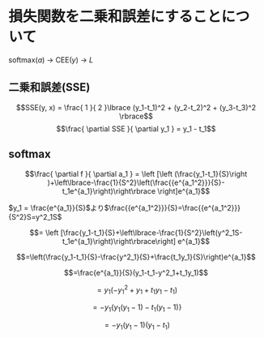 # 損失関数を二乗和誤差にすることについて
softmax($a$) $\longrightarrow$ CEE($y$) $\longrightarrow$ $L$
## 二乗和誤差(SSE)
$$SSE(y, x) = \frac{ 1 }{ 2 }\lbrace (y_1-t_1)^2 + (y_2-t_2)^2 + (y_3-t_3)^2 \rbrace$$
$$\frac{ \partial SSE }{ \partial y_1 } = y_1 - t_1$$
## softmax
$$\frac{ \partial f }{ \partial a_1 } = \left [\left (\frac{y_1-t_1}{S}\right )+\left\lbrace-\frac{1}{S^2}\left(\frac{{e^{a_1^2}}}{S}-t_1e^{a_1}\right)\right\rbrace \right]e^{a_1}$$

$y_1 = \frac{e^{a_1}}{S}$より$\frac{{e^{a_1^2}}}{S}=\frac{{e^{a_1^2}}}{S^2}S=y^2_1S$

$$= \left [\frac{y_1-t_1}{S}+\left\lbrace-\frac{1}{S^2}\left(y^2_1S-t_1e^{a_1}\right)\right\rbrace\right] e^{a_1}$$

$$=\left(\frac{y_1-t_1}{S}-\frac{y^2_1}{S}+\frac{t_1y_1}{S}\right)e^{a_1}$$

$$=\frac{e^{a_1}}{S}(y_1-t_1-y^2_1+t_1y_1)$$

$$=y_1(-y^2_1+y_1+t_1y_1-t_1)$$

$$=-y_1\lbrace y_1(y_1-1)-t_1(y_1-1)\rbrace$$

$$=-y_1(y_1-1)(y_1-t_1)$$